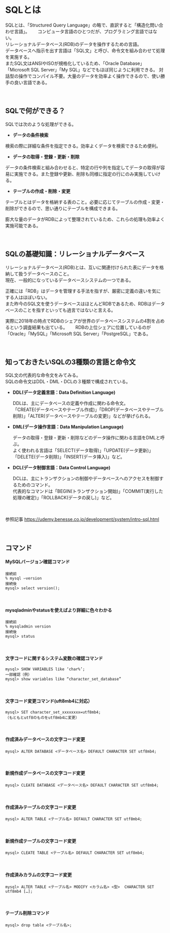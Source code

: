 # SQLとは
SQLとは、「Structured Query Language」の略で、直訳すると「構造化問い合わせ言語」。　　
コンピュータ言語のひとつだが、プログラミング言語ではない。  
リレーショナルデータベース(RDB)のデータを操作するための言語。  
データベースへ指示を出す言語は「SQL文」と呼び、命令文を組み合わせて処理を実施する。  
またSQL文はANSIやISOが規格化しているため、「Oracle Database」「Microsoft SQL Server」「My SQL」などでもほぼ同じように利用できる。
対話型の操作でコンパイル不要。大量のデータを効率よく操作できるので、使い勝手の良い言語である。  
<br>
<br>

## SQLで何ができる？
SQLでは次のような処理ができる。  

- **データの条件検索**

検索の際に詳細な条件を指定できる。効率よくデータを検索できるため便利。　　  

- **データの取得・登録・更新・削除**  

データの条件検索と組み合わせると、特定の行や列を指定してデータの取得が容易に実施できる。また登録や更新、削除も同様に指定の行にのみ実施していける。  
  
- **テーブルの作成・削除・変更**
  
テーブルとはデータを格納する表のこと。必要に応じてテーブルの作成・変更・削除ができるので、思い通りにテーブルを構成できまる。  
  
膨大な量のデータがRDBによって整理されているため、これらの処理も効率よく実施可能である。  
<br>
<br>

## SQLの基礎知識：リレーショナルデータベース
リレーショナルデータベース(RDB)とは、互いに関連付けられた表にデータを格納して扱うデータベースのこと。  
現在、一般的になっているデータベースシステムの一つである。  

正確には「RDB」はデータを管理する手法を指すが、厳密に定義の違いを気にする人はほぼいない。  
また昨今のSQL文を使うデータベースはほとんどRDBであるため、RDBはデータベースのことを指すといっても過言ではないと言える。　　

実際に2018年の時点でRDBのシェアが世界のデータベースシステムの4割を占めるという調査結果も出ている。　　
RDBの上位シェアに位置しているのが「Oracle」「MySQL」「Microsoft SQL Server」「PostgreSQL」である。  
<br>
<br>

## 知っておきたいSQLの3種類の言語と命令文
SQL文の代表的な命令文をみてみる。  
SQLの命令文はDDL・DML・DCLの３種類で構成されている。  

- **DDL(データ定義言語：Data Definition Language)**  

  DDLは、主にデータベースの定義や作成に関わる命令文。  
  「CREATE(データベースやテーブル作成)」「DROP(データベースやテーブル削除)」「ALTER(データベースやテーブルの変更)」などが挙げられる。  
  
- **DML(データ操作言語：Data Manipulation Language)**  

  データの取得・登録・更新・削除などのデータ操作に関わる言語をDMLと呼ぶ。  
  よく使われる言語は「SELECT(データ取得)」「UPDATE(データ更新)」「DELETE(データ削除)」「INSERT(データ挿入)」など。  
  
- **DCL(データ制御言語：Data Control Language)**  

  DCLは、主にトランザクションの制御やデータベースへのアクセスを制御するためのコマンド。  
  代表的なコマンドは「BEGIN(トランザクション開始)」「COMMIT(実行した処理の確定)」「ROLLBACK(データの戻し)」など。  
  <br>
  <br>

参照記事
https://udemy.benesse.co.jp/development/system/intro-sql.html  
<br>
<br>

## コマンド
#### MySQLバージョン確認コマンド
```
接続前
% mysql —version
接続後
mysql> select version();
```
<br>

#### mysqladminやstatusを使えばより詳細に色々わかる
```
接続前
% mysqladmin version
接続後
mysql> status
```
<br>

#### 文字コードに関するシステム変数の確認コマンド
```
mysql> SHOW VARIABLES like ‘char%’;
一部確認（例）
mysql> show variables like “character_set_database”
```
<br>

#### 文字コード変更コマンド(uft8mb4に対応）
```
mysql> SET character_set_xxxxxxxx=utf8mb4;
（もともとutf8のものをutf8mb4に変更）
```
<br>

#### 作成済みデータベースの文字コード変更
```
mysql> ALTER DATABASE <データベース名> DEFAULT CHARACTER SET utf8mb4;
```
<br>

#### 新規作成データベースの文字コード変更
```
mysql> CLEATE DATABASE <データベース名> DEFAULT CHARACTER SET utf8mb4;
```
<br>

#### 作成済みテーブルの文字コード変更
```
mysql> ALTER TABLE <テーブル名> DEFAULT CHARACTER SET utf8mb4;
```
<br>

#### 新規作成テーブルの文字コード変更
```
mysql> CLEATE TABLE <テーブル名> DEFAULT CHARACTER SET utf8mb4;
```
<br>

#### 作成済みカラムの文字コード変更
```
mysql> ALTER TABLE <テーブル名> MODIFY <カラム名> <型>  CHARACTER SET utf8mb4 […];
```
<br>

#### テーブル削除コマンド
```
mysql> drop table <テーブル名>;
```
